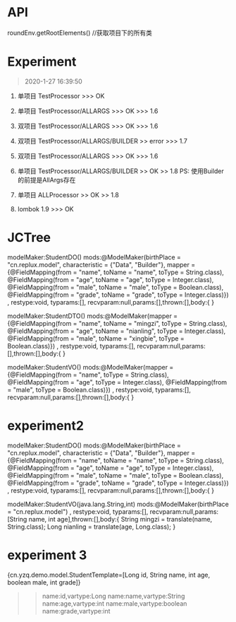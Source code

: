 # API
roundEnv.getRootElements() //获取项目下的所有类


# Experiment
> 2020-1-27 16:39:50
1. 单项目 TestProcessor >>> OK
2. 单项目 TestProcessor/ALLARGS >>> OK >>> 1.6
3. 双项目 TestProcessor/ALLARGS >>> OK >>> 1.6
4. 双项目 TestProcessor/ALLARGS/BUILDER >> error >>> 1.7
5. 双项目 TestProcessor/ALLARGS >>> OK >>> 1.6
6. 单项目 TestProcessor/ALLARGS/BUILDER >> OK >> 1.8
PS: 使用Builder的前提是AllArgs存在

7. 单项目 ALLProcessor >> OK >> 1.8

8. lombok 1.9 >>> OK

# JCTree
modelMaker:StudentDO()
mods:@ModelMaker(birthPlace = "cn.replux.model", characteristic = {"Data", "Builder"}, mapper = {@FieldMapping(from = "name", toName = "name", toType = String.class), @FieldMapping(from = "age", toName = "age", toType = Integer.class), @FieldMapping(from = "male", toName = "male", toType = Boolean.class), @FieldMapping(from = "grade", toName = "grade", toType = Integer.class)})
, 
restype:void, typarams:[], recvparam:null,params:[],thrown:[],body:{
}


modelMaker:StudentDTO()
mods:@ModelMaker(mapper = {@FieldMapping(from = "name", toName = "mingzi", toType = String.class), @FieldMapping(from = "age", toName = "nianling", toType = Integer.class), @FieldMapping(from = "male", toName = "xingbie", toType = Boolean.class)})
, restype:void, typarams:[], recvparam:null,params:[],thrown:[],body:{
}


modelMaker:StudentVO()
mods:@ModelMaker(mapper = {@FieldMapping(from = "name", toType = String.class), @FieldMapping(from = "age", toType = Integer.class), @FieldMapping(from = "male", toType = Boolean.class)})
, restype:void, typarams:[], recvparam:null,params:[],thrown:[],body:{
}

# experiment2
modelMaker:StudentDO()
mods:@ModelMaker(birthPlace = "cn.replux.model", characteristic = {"Data", "Builder"}, mapper = {@FieldMapping(from = "name", toName = "name", toType = String.class), @FieldMapping(from = "age", toName = "age", toType = Integer.class), @FieldMapping(from = "male", toName = "male", toType = Boolean.class), @FieldMapping(from = "grade", toName = "grade", toType = Integer.class)})
, restype:void, typarams:[], recvparam:null,params:[],thrown:[],body:{
}

modelMaker:StudentVO(java.lang.String,int)
mods:@ModelMaker(birthPlace = "cn.replux.model")
, restype:void, typarams:[], recvparam:null,params:[String name, int age],thrown:[],body:{
    String mingzi = translate(name, String.class);
    Long nianling = translate(age, Long.class);
}

# experiment 3
{cn.yzq.demo.model.StudentTemplate=[Long id, String name, int age, boolean male, int grade]}
>> name:id,vartype:Long
>> name:name,vartype:String
>> name:age,vartype:int
>> name:male,vartype:boolean
>> name:grade,vartype:int





